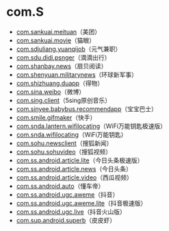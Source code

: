 # com.S

- [com.sankuai.meituan](./com.sankuai.meituan/readme.md)（美团）
- [com.sankuai.movie](./com.sankuai.movie/readme.md)（猫眼）
- [com.sdjuliang.yuanqijob](./com.sdjuliang.yuanqijob/readme.md)（元气兼职）
- [com.sdu.didi.psnger](./com.sdu.didi.psnger/readme.md)（滴滴出行）
- [com.shanbay.news](./com.shanbay.news/readme.md)（扇贝阅读）
- [com.shenyuan.militarynews](./com.shenyuan.militarynews/readme.md)（环球新军事）
- [com.shizhuang.duapp](./com.shizhuang.duapp/readme.md)（得物）
- [com.sina.weibo](./com.sina.weibo/readme.md)（微博）
- [com.sing.client](./com.sing.client/readme.md)（5sing原创音乐）
- [com.sinyee.babybus.recommendapp](./com.sinyee.babybus.recommendapp/readme.md)（宝宝巴士）
- [com.smile.gifmaker](./com.smile.gifmaker/readme.md)（快手）
- [com.snda.lantern.wifilocating](./com.snda.lantern.wifilocating/readme.md)（WiFi万能钥匙极速版）
- [com.snda.wifilocating](./com.snda.wifilocating/readme.md)（WiFi万能钥匙）
- [com.sohu.newsclient](./com.sohu.newsclient/readme.md)（搜狐新闻）
- [com.sohu.sohuvideo](./com.sohu.sohuvideo/readme.md)（搜狐视频）
- [com.ss.android.article.lite](./com.ss.android.article.lite/readme.md)（今日头条极速版）
- [com.ss.android.article.news](./com.ss.android.article.news/readme.md)（今日头条）
- [com.ss.android.article.video](./com.ss.android.article.video/readme.md)（西瓜视频）
- [com.ss.android.auto](./com.ss.android.auto/readme.md)（懂车帝）
- [com.ss.android.ugc.aweme](./com.ss.android.ugc.aweme/readme.md)（抖音）
- [com.ss.android.ugc.aweme.lite](./com.ss.android.ugc.aweme.lite/readme.md)（抖音极速版）
- [com.ss.android.ugc.live](./com.ss.android.ugc.live/readme.md)（抖音火山版）
- [com.sup.android.superb](./com.sup.android.superb/readme.md)（皮皮虾）
